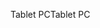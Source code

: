 <span data-ttu-id="49540-101">Tablet PC</span><span class="sxs-lookup"><span data-stu-id="49540-101">Tablet PC</span></span>
